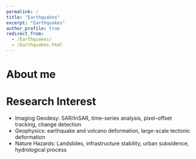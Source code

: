 ```yaml
---
permalink: /
title: "Earthquakes"
excerpt: "Earthquakes"
author_profile: true
redirect_from: 
  - /Earthquakes/
  - /Earthquakes.html
---
```

About me
======


Research Interest
======
* Imaging Geodesy: SAR/InSAR, time-series analysis, pixel-offset tracking, change detection 
* Geophysics: earthquake and volcano deformation, large-scale tectonic deformation
* Nature Hazards: Landslides, infrastructure stability, urban subsidence, hydrological process
